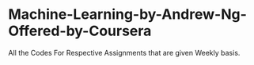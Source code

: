 # Machine-Learning-by-Andrew-Ng-Offered-by-Coursera
All the Codes For Respective Assignments that are given Weekly basis.
